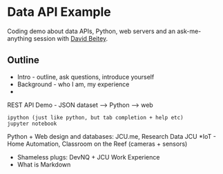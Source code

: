 # Data API Example

Coding demo about data APIs, Python, web servers and an ask-me-anything
session with [David Beitey](https://git.io/davidjb).

## Outline

* Intro - outline, ask questions, introduce yourself
* Background - who I am, my experience
* 
REST
API Demo - JSON dataset --> Python --> web

    ipython (just like python, but tab completion + help etc)
    jupyter notebook

Python + Web design and databases: JCU.me, Research Data JCU
*IoT -  Home Automation, Classroom on the Reef (cameras + sensors)
* Shameless plugs: DevNQ + JCU Work Experience
* What is Markdown
